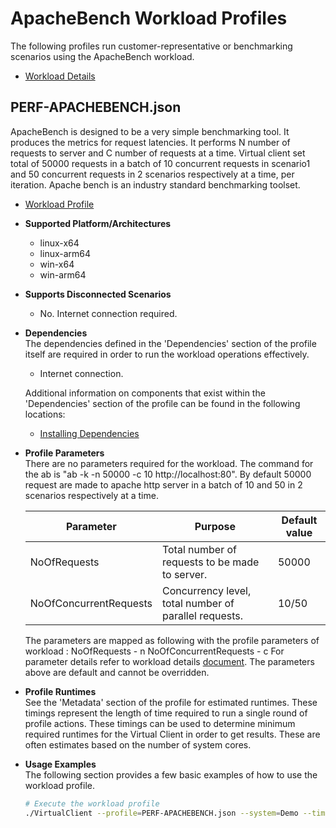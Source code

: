 ﻿# ApacheBench Workload Profiles
The following profiles run customer-representative or benchmarking scenarios using the ApacheBench workload.  

* [Workload Details](./apachebench.md)  

## PERF-APACHEBENCH.json
ApacheBench is designed to be a very simple benchmarking tool. It produces the metrics for request latencies. It performs N number of requests to server and C number of requests at a time. Virtual client set total of 50000 requests in a batch of 10 concurrent requests in scenario1 and 50 concurrent requests in 2 scenarios respectively at a time, per iteration. Apache bench is an industry standard benchmarking toolset.

* [Workload Profile](https://github.com/microsoft/VirtualClient/blob/main/src/VirtualClient/VirtualClient.Main/profiles/PERF-APACHEBENCH.json) 

* **Supported Platform/Architectures**
  * linux-x64
  * linux-arm64
  * win-x64
  * win-arm64

* **Supports Disconnected Scenarios**  
  * No. Internet connection required.

* **Dependencies**  
  The dependencies defined in the 'Dependencies' section of the profile itself are required in order to run the workload operations effectively.
  * Internet connection.

  Additional information on components that exist within the 'Dependencies' section of the profile can be found in the following locations:
  * [Installing Dependencies](https://microsoft.github.io/VirtualClient/docs/category/dependencies/)

* **Profile Parameters**  
  There are no parameters required for the workload. The command for the ab is "ab -k -n 50000 -c 10 http://localhost:80".
  By default 50000 request are made to apache http server in a batch of 10 and 50 in 2 scenarios respectively at a time.

  | Parameter                 | Purpose                                                                         | Default value |
  |---------------------------|---------------------------------------------------------------------------------|---------------|
  | NoOfRequests              | Total number of requests to be made to server.                                  | 50000         |
  | NoOfConcurrentRequests    | Concurrency level, total number of parallel requests.                           | 10/50         |

  The parameters are mapped as following with the profile parameters of workload :
  NoOfRequests           - n
  NoOfConcurrentRequests - c
  For parameter details refer to workload details [document](./apachebench.md). The parameters above are default and cannot be overridden. 


* **Profile Runtimes**  
  See the 'Metadata' section of the profile for estimated runtimes. These timings represent the length of time required to run a single round of profile 
  actions. These timings can be used to determine minimum required runtimes for the Virtual Client in order to get results. These are often estimates based on the
  number of system cores. 

* **Usage Examples**  
  The following section provides a few basic examples of how to use the workload profile.

  ``` bash
  # Execute the workload profile
  ./VirtualClient --profile=PERF-APACHEBENCH.json --system=Demo --timeout=1440
  ```
